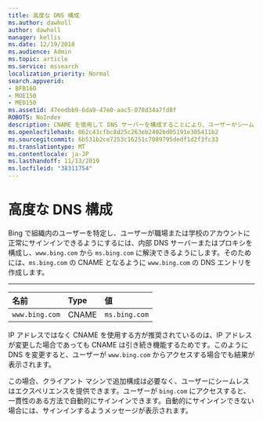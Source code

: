 ```yaml
---
title: 高度な DNS 構成
ms.author: dawholl
author: dawholl
manager: kellis
ms.date: 12/19/2018
ms.audience: Admin
ms.topic: article
ms.service: mssearch
localization_priority: Normal
search.appverid:
- BFB160
- MOE150
- MED150
ms.assetid: 47eedbb9-6da9-47e0-aac5-078d34a7fd8f
ROBOTS: NoIndex
description: CNAME を使用して DNS サーバーを構成することにより、ユーザーがシームレスなサインイン エクスペリエンスを利用できるようにします
ms.openlocfilehash: 062c43cfbc8d25c263eb2402bd05191e385411b2
ms.sourcegitcommit: 6b531b2ce7253c16251c7089795dedf1d2f3fc33
ms.translationtype: MT
ms.contentlocale: ja-JP
ms.lasthandoff: 11/13/2019
ms.locfileid: "38311754"
---
```

# <a name="advanced-dns-configuration"></a>高度な DNS 構成

Bing で組織内のユーザーを特定し、ユーザーが職場または学校のアカウントに正常にサインインできるようにするには、内部 DNS サーバーまたはプロキシを構成し、`www.bing.com` から `ms.bing.com` に解決できるようにします。そのためには、`ms.bing.com` の CNAME となるように `www.bing.com` の DNS エントリを作成します。
  
****

|**名前**|**Type**|**値**|
|:-----|:-----|:-----|
|`www.bing.com`  <br/> |CNAME  <br/> |`ms.bing.com`  <br/> |
   
IP アドレスではなく CNAME を使用する方が推奨されているのは、IP アドレスが変更した場合であっても CNAME は引き続き機能するためです。このように DNS を変更すると、ユーザーが `www.bing.com` からアクセスする場合でも結果が表示されます。 
  
この場合、クライアント マシンで追加構成は必要なく、ユーザーにシームレスはエクスペリエンスを提供できます。ユーザーが `bing.com` にアクセスすると、一貫性のある方法で自動的にサインインできます。自動的にサインインできない場合には、サインインするようメッセージが表示されます。
